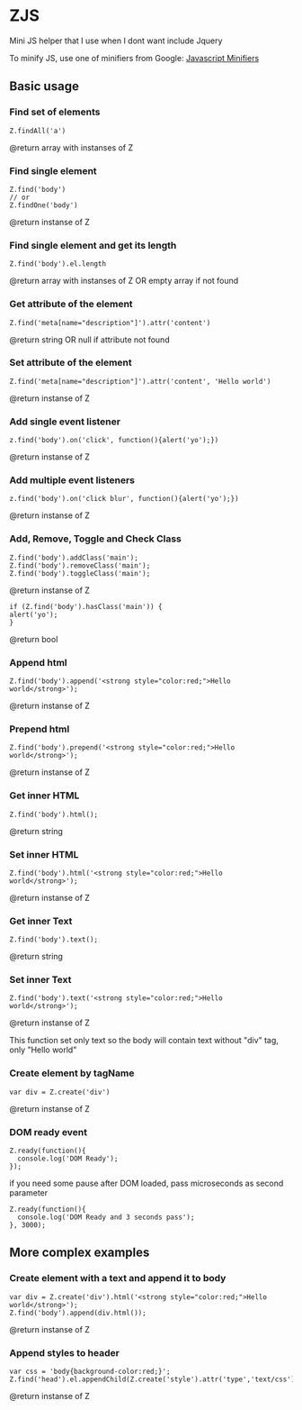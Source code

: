 # ZJS
Mini JS helper that I use when I dont want include Jquery

To minify JS, use one of minifiers from Google: [Javascript Minifiers](https://www.google.com/search?q=javascript+minifier)

## Basic usage

### Find set of elements
```
Z.findAll('a')
```
@return array with instanses of Z

### Find single element
```
Z.find('body')
// or
Z.findOne('body')
```
@return instanse of Z

### Find single element and get its length
```
Z.find('body').el.length
```
@return array with instanses of Z OR empty array if not found

### Get attribute of the element
```
Z.find('meta[name="description"]').attr('content')
```
@return string OR null if attribute not found

### Set attribute of the element
```
Z.find('meta[name="description"]').attr('content', 'Hello world')
```
@return instanse of Z

### Add single event listener
```
z.find('body').on('click', function(){alert('yo');})
```
@return instanse of Z

### Add multiple event listeners
```
z.find('body').on('click blur', function(){alert('yo');})
```
@return instanse of Z

### Add, Remove, Toggle and Check Class
```
Z.find('body').addClass('main');
Z.find('body').removeClass('main');
Z.find('body').toggleClass('main');
```
@return instanse of Z

```
if (Z.find('body').hasClass('main')) {
alert('yo');
}
```
@return bool

### Append html
```
Z.find('body').append('<strong style="color:red;">Hello world</strong>');
```
@return instanse of Z

### Prepend html
```
Z.find('body').prepend('<strong style="color:red;">Hello world</strong>');
```
@return instanse of Z


### Get inner HTML
```
Z.find('body').html();
```
@return string

### Set inner HTML
```
Z.find('body').html('<strong style="color:red;">Hello world</strong>');
```
@return instanse of Z

### Get inner Text
```
Z.find('body').text();
```
@return string

### Set inner Text
```
Z.find('body').text('<strong style="color:red;">Hello world</strong>');
```
@return instanse of Z

This function set only text so the body will contain text without "div" tag, only "Hello world"

### Create element by tagName
```
var div = Z.create('div')
```
@return instanse of Z

### DOM ready event
```
Z.ready(function(){
  console.log('DOM Ready');
});
```
if you need some pause after DOM loaded, pass microseconds as second parameter
```
Z.ready(function(){
  console.log('DOM Ready and 3 seconds pass');
}, 3000);
```

## More complex examples

### Create element with a text and append it to body
```
var div = Z.create('div').html('<strong style="color:red;">Hello world</strong>');
Z.find('body').append(div.html());
```
@return instanse of Z

### Append styles to header
```
var css = 'body{background-color:red;}';
Z.find('head').el.appendChild(Z.create('style').attr('type','text/css').append(css).el);
```
@return instanse of Z
